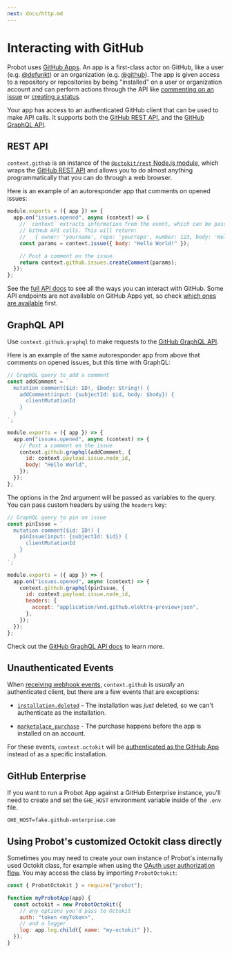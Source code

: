 ```yaml
---
next: docs/http.md
---
```


# Interacting with GitHub

Probot uses [GitHub Apps](https://developer.github.com/apps/). An app is a first-class actor on GitHub, like a user (e.g. [@defunkt](https://github.com/defunkt)) or an organization (e.g. [@github](https://github.com/github)). The app is given access to a repository or repositories by being "installed" on a user or organization account and can perform actions through the API like [commenting on an issue](https://developer.github.com/v3/issues/comments/#create-a-comment) or [creating a status](https://developer.github.com/v3/repos/statuses/#create-a-status).

Your app has access to an authenticated GitHub client that can be used to make API calls. It supports both the [GitHub REST API](https://developer.github.com/v3/), and the [GitHub GraphQL API](https://developer.github.com/v4/).

## REST API

`context.github` is an instance of the [`@octokit/rest` Node.js module](https://github.com/octokit/rest.js), which wraps the [GitHub REST API](https://developer.github.com/v3/) and allows you to do almost anything programmatically that you can do through a web browser.

Here is an example of an autoresponder app that comments on opened issues:

```js
module.exports = ({ app }) => {
  app.on("issues.opened", async (context) => {
    // `context` extracts information from the event, which can be passed to
    // GitHub API calls. This will return:
    //   { owner: 'yourname', repo: 'yourrepo', number: 123, body: 'Hello World! }
    const params = context.issue({ body: "Hello World!" });

    // Post a comment on the issue
    return context.github.issues.createComment(params);
  });
};
```

See the [full API docs](https://octokit.github.io/rest.js/) to see all the ways you can interact with GitHub. Some API endpoints are not available on GitHub Apps yet, so check [which ones are available](https://developer.github.com/v3/apps/available-endpoints/) first.

## GraphQL API

Use `context.github.graphql` to make requests to the [GitHub GraphQL API](https://developer.github.com/v4/).

Here is an example of the same autoresponder app from above that comments on opened issues, but this time with GraphQL:

```js
// GraphQL query to add a comment
const addComment = `
  mutation comment($id: ID!, $body: String!) {
    addComment(input: {subjectId: $id, body: $body}) {
      clientMutationId
    }
  }
`;

module.exports = ({ app }) => {
  app.on("issues.opened", async (context) => {
    // Post a comment on the issue
    context.github.graphql(addComment, {
      id: context.payload.issue.node_id,
      body: "Hello World",
    });
  });
};
```

The options in the 2nd argument will be passed as variables to the query. You can pass custom headers by using the `headers` key:

```js
// GraphQL query to pin an issue
const pinIssue = `
  mutation comment($id: ID!) {
    pinIssue(input: {subjectId: $id}) {
      clientMutationId
    }
  }
`;

module.exports = ({ app }) => {
  app.on("issues.opened", async (context) => {
    context.github.graphql(pinIssue, {
      id: context.payload.issue.node_id,
      headers: {
        accept: "application/vnd.github.elektra-preview+json",
      },
    });
  });
};
```

Check out the [GitHub GraphQL API docs](https://developer.github.com/v4/) to learn more.

## Unauthenticated Events

When [receiving webhook events](./webhooks.md), `context.github` is _usually_ an authenticated client, but there are a few events that are exceptions:

- [`installation.deleted`](https://developer.github.com/v3/activity/events/types/#installationevent) - The installation was _just_ deleted, so we can't authenticate as the installation.

- [`marketplace_purchase`](https://developer.github.com/v3/activity/events/types/#marketplacepurchaseevent) - The purchase happens before the app is installed on an account.

For these events, `context.octokit` will be [authenticated as the GitHub App](https://developer.github.com/apps/building-github-apps/authenticating-with-github-apps/#authenticating-as-a-github-app) instead of as a specific installation.

## GitHub Enterprise

If you want to run a Probot App against a GitHub Enterprise instance, you'll need to create and set the `GHE_HOST` environment variable inside of the `.env` file.

```
GHE_HOST=fake.github-enterprise.com
```

## Using Probot's customized Octokit class directly

Sometimes you may need to create your own instance of Probot's internally used Octokit class, for example when using the
[OAuth user authorization flow](https://developer.github.com/apps/building-github-apps/identifying-and-authorizing-users-for-github-apps/). You may access the class by importing `ProbotOctokit`:

```js
const { ProbotOctokit } = require("probot");

function myProbotApp(app) {
  const octokit = new ProbotOctokit({
    // any options you'd pass to Octokit
    auth: "token <myToken>",
    // and a logger
    log: app.log.child({ name: "my-octokit" }),
  });
}
```
